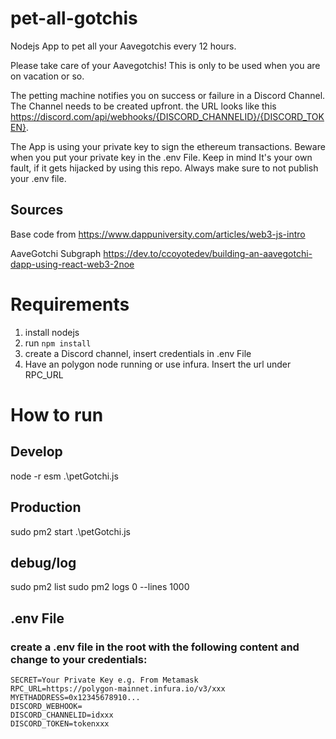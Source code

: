 # pet-all-gotchis
Nodejs App to pet all your Aavegotchis every 12 hours.

Please take care of your Aavegotchis! This is only to be used when you are on vacation or so.

The petting machine notifies you on success or failure in a Discord Channel. The Channel needs to be created upfront. the URL looks like this https://discord.com/api/webhooks/{DISCORD_CHANNELID}/{DISCORD_TOKEN}.

The App is using your private key to sign the ethereum transactions. Beware when you put your private key in the .env File. Keep in mind It's your own fault, if it gets hijacked by using this repo. Always make sure to not publish your .env file.

## Sources 
Base code from https://www.dappuniversity.com/articles/web3-js-intro

AaveGotchi Subgraph https://dev.to/ccoyotedev/building-an-aavegotchi-dapp-using-react-web3-2noe

# Requirements
1. install nodejs
2. run ```npm install```
3. create a Discord channel, insert credentials in .env File
4. Have an polygon node running or use infura. Insert the url under RPC_URL

# How to run
## Develop
node -r esm .\petGotchi.js

## Production
sudo pm2 start .\petGotchi.js

## debug/log
sudo pm2 list
sudo pm2 logs 0 --lines 1000

## .env File
### create a .env file in the root with the following content and change to your credentials:
```
SECRET=Your Private Key e.g. From Metamask
RPC_URL=https://polygon-mainnet.infura.io/v3/xxx
MYETHADDRESS=0x12345678910...
DISCORD_WEBHOOK=
DISCORD_CHANNELID=idxxx
DISCORD_TOKEN=tokenxxx
```
